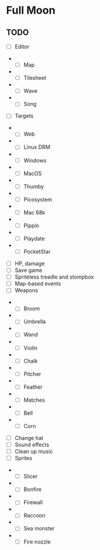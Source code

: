 # Full Moon

## TODO

- [ ] Editor
- - [ ] Map
- - [ ] Tilesheet
- - [ ] Wave
- - [ ] Song
- [ ] Targets
- - [ ] Web
- - [ ] Linux DRM
- - [ ] Windows
- - [ ] MacOS
- - [ ] Thumby
- - [ ] Picosystem
- - [ ] Mac 68k
- - [ ] Pippin
- - [ ] Playdate
- - [ ] PocketStar
- [ ] HP, damage
- [ ] Save game
- [ ] Spriteless treadle and stompbox
- [ ] Map-based events
- [ ] Weapons
- - [ ] Broom
- - [ ] Umbrella
- - [ ] Wand
- - [ ] Violin
- - [ ] Chalk
- - [ ] Pitcher
- - [ ] Feather
- - [ ] Matches
- - [ ] Bell
- - [ ] Corn
- [ ] Change hat
- [ ] Sound effects
- [ ] Clean up music
- [ ] Sprites
- - [ ] Slicer
- - [ ] Bonfire
- - [ ] Firewall
- - [ ] Raccoon
- - [ ] Sea monster
- - [ ] Fire nozzle

